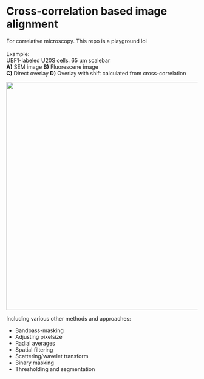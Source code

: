  # Cross-correlation based image alignment
 
 For correlative microscopy. This repo is a playground lol\
 \
 Example:\
 UBF1-labeled U20S cells. 65 μm scalebar\
 **A)** SEM image **B)** Fluorescene image\
 **C)** Direct overlay **D)** Overlay with shift calculated from cross-correlation
 
<img src="https://user-images.githubusercontent.com/103127272/215934511-0fe74709-caec-40e2-a267-7320921c60db.png" width="600"/>

Including various other methods and approaches:
* Bandpass-masking
* Adjusting pixelsize
* Radial averages
* Spatial filtering
* Scattering/wavelet transform
* Binary masking
* Thresholding and segmentation
